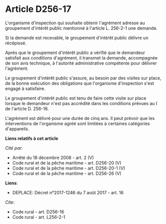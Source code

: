 # Article D256-17

L'organisme d'inspection qui souhaite obtenir l'agrément adresse au groupement d'intérêt public mentionné à l'article L.
256-2-1 une demande. 

Si la demande est recevable, le groupement d'intérêt public délivre un récépissé. 

Après que le groupement d'intérêt public a vérifié que le demandeur satisfait aux conditions d'agrément, il transmet la
demande, accompagnée de son avis technique, à l'autorité administrative compétente pour délivrer l'agrément. 

Le groupement d'intérêt public s'assure, au besoin par des visites sur place, de la bonne exécution des obligations que
l'organisme d'inspection s'est engagé à satisfaire. 

Le groupement d'intérêt public est tenu de faire cette visite sur place lorsque le demandeur n'est pas accrédité dans les
conditions prévues au I de l'article D. 256-16. 

L'agrément est délivré pour une durée de cinq ans. Il peut prévoir que les interventions de l'organisme agréé sont limitées à
certaines catégories d'appareils.

**Liens relatifs à cet article**

_Cité par_:

  - Arrêté du 18 décembre 2008 - art. 2 (V)
  - Code rural et de la pêche maritime - art. D256-20 (V)
  - Code rural et de la pêche maritime - art. D256-20-1 (V)
  - Code rural et de la pêche maritime - art. D256-26 (V)

**Liens**:

  - DEPLACE: Décret n°2017-1246 du 7 août 2017 - art. 16

_Cite_:

  - Code rural - art. D256-16
  - Code rural - art. L256-2-1
